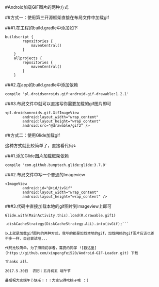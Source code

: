 #Android加载GIF图片的两种方式

##方式一：使用第三开源框架直接在布局文件中加载gif

###1.在工程的build.gradle中添加如下

```
buildscript {
        repositories {
            mavenCentral()
        }
    }
    allprojects {
        repositories {
            mavenCentral()
        }
    }
```

###2.在app的build.gradle中添加依赖

```compile 'pl.droidsonroids.gif:android-gif-drawable:1.2.1'```

###3.布局文件中就可以直接写你需要加载的gif图片即可

```
<pl.droidsonroids.gif.GifImageView
        android:layout_width="wrap_content"
        android:layout_height="wrap_content"
        android:src="@drawable/gif2" />
```

##方式二：使用Glide加载gif

这种方式就比较简单了，直接看代码↓

###1.添加Glide图片加载框架依赖

```compile 'com.github.bumptech.glide:glide:3.7.0'```

###2.布局文件中写一个普通的Imageview

```
<ImageView
        android:id="@+id/ivGif"
        android:layout_width="wrap_content"
        android:layout_height="wrap_content" />
```

###3.代码中直接加载本地的gif图片到Imageview上即可

```
Glide.with(MainActivity.this).load(R.drawable.gif1)
                        .diskCacheStrategy(DiskCacheStrategy.ALL).into(ivGif);```

以上就是加载gif图片的两种方式，我写的都是加载本地的gif，加载网络的gif图片应该也差不多一样，自己尝试吧...

代码比较简单，为了照顾初学者，需要的同学 ![戳这里](https://github.com/xinpengfei520/Android-GIF-Loader.git) 下载

Thanks all.

2017.5.30日  农历：五月初五 端午节

最后祝大家端午节快乐！！！大家记得吃粽子哦 ：)